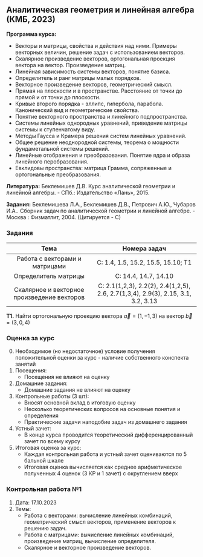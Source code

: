 ## Аналитическая геометрия и линейная алгебра (КМБ, 2023)

**Программа курса:**
- Векторы и матрицы, свойства и действия над ними. Примеры векторных величин, решение задач с использованием векторов.
- Скалярное произведение векторов, ортогональная проекция вектора на вектор. Произведение матриц.
- Линейная зависимость системы векторов, понятие базиса. 
- Определитель и ранг матрицы малых порядков.
- Векторное произведение векторов, геометрический смысл.
- Прямая на плоскости и в пространстве. Расстояние от точки до прямой и от точки до плоскости.
- Кривые второго порядка - эллипс, гипербола, парабола. Канонический вид и геометрические свойства.
- Понятие векторного пространства и линейного подпространства. 
- Системы линейных однородных уравнений, приведение матрицы системы к ступенчатому виду.
- Методы Гаусса и Крамера решения систем линейных уравнений.
- Общее решение неоднородной системы, теорема о мощности фундаметальной системы решений.
- Линейные отображения и преобразования. Понятие ядра и образа линейного перобразования.
- Евклидовы пространства: матрица Грамма, сопряженные и ортогональные преобразования.


**Литература:** Беклемишев Д.В. Курс аналитической геометрии и линейной алгебры. - СПб.: Издательство «‎Лань»‎, 2015.

**Задания:** Беклемишева Л.А., Беклемишев Д.В., Петрович А.Ю., Чубаров И.А.. Сборник задач по аналитической геометрии и линейной алгебре. - Москва : Физматлит, 2004. (Цитируется - С)


### Задания
| Тема | Номера задач |
| :---: | :---: |
| Работа с векторами и матрицами | C: 1.4, 1.5, 15.2, 15.5, 15.10; Т1 |
| Определитель матрицы | С: 14.4, 14.7, 14.10 | 
| Скалярное и векторное произведение векторов | С: 2.1(1,2,3), 2.2(2), 2.4(1,2,5), 2.6, 2.7(1,3,4), 2.9(3), 2.15, 3.1, 3.2, 3.13 | | |

**T1.** Найти ортогональную проекцию вектора $\vec{a} = (1, -1, 3)$ на вектор $\vec{b} = (3, 0, 4)$

### Оценка за курс
0. Необходимое (но недостаточное) условие получения положительной оценки за курс - наличие собственного конспекта занятий
1. Посещения:
    - Посещения не влияют на оценку
2. Домашние задания:
    - Домашние задания не влияют на оценку
3. Контрольные работы (3 шт):
    - Вносят основной вклад в итоговую оценку
    - Несколько теоретических вопросов на основные понятия и определения
    - Практические задачи наподобие задач из домашнего задания
4. Устный зачет:
    - В конце курса проводится теоретический дифференцированный зачет по всему курсу
5. Итоговая оценка за курс:
    - Каждая контрольная работа и устный зачет оцениваются по 5 бальной шкале
    - Итоговая оценка вычисляется как среднее арифметическое полученных 4 оценок (3 КР и 1 зачет) с округлением вверх
  
### Контрольная работа №1
1. Дата: 17.10.2023
2. Темы:
    - Работа с векторами: вычисление линейных комбинаций, геометрический смысл векторов, применение векторов к решению задач.
    - Работа с матрицами: вычисление линейных комбинаций, произведение матриц, вычисление определителя.
    - Скалярное и векторное произведение векторов.
